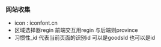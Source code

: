 ### 网站收集

- icon : iconfont.cn
- 区域选择器regin  前端交互用regin 与后端则province
- 习惯性_id 代表当前页面的识别id 可以是goodsId 也可以是id

